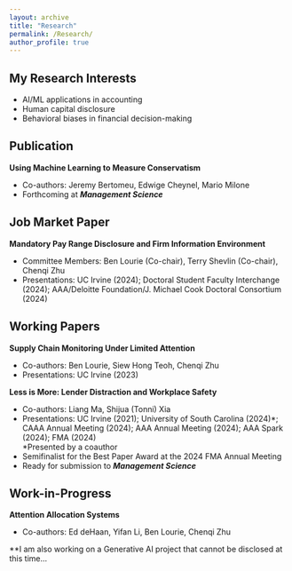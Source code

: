 ```yaml
---
layout: archive
title: "Research"
permalink: /Research/
author_profile: true
---
```


## My Research Interests
- AI/ML applications in accounting
- Human capital disclosure
- Behavioral biases in financial decision-making

## **Publication**
**Using Machine Learning to Measure Conservatism**  
- Co-authors: Jeremy Bertomeu, Edwige Cheynel, Mario Milone
- Forthcoming at ***Management Science***
  
## **Job Market Paper**
**Mandatory Pay Range Disclosure and Firm Information Environment**  
- Committee Members: Ben Lourie (Co-chair), Terry Shevlin (Co-chair), Chenqi Zhu
- Presentations: UC Irvine (2024); Doctoral Student Faculty Interchange (2024); AAA/Deloitte Foundation/J. Michael Cook Doctoral Consortium (2024)

## **Working Papers**

**Supply Chain Monitoring Under Limited Attention**  
- Co-authors: Ben Lourie, Siew Hong Teoh, Chenqi Zhu
- Presentations: UC Irvine (2023)

**Less is More: Lender Distraction and Workplace Safety**  
- Co-authors: Liang Ma, Shijua (Tonni) Xia
- Presentations: UC Irvine (2021); University of South Carolina (2024)*; CAAA Annual Meeting (2024); AAA Annual Meeting (2024); AAA Spark (2024); FMA (2024)  
*Presented by a coauthor  
- Semifinalist for the Best Paper Award at the 2024 FMA Annual Meeting  
- Ready for submission to ***Management Science***

## **Work-in-Progress**

**Attention Allocation Systems**
- Co-authors: Ed deHaan, Yifan Li, Ben Lourie, Chenqi Zhu

**I am also working on a Generative AI project that cannot be disclosed at this time...
  

